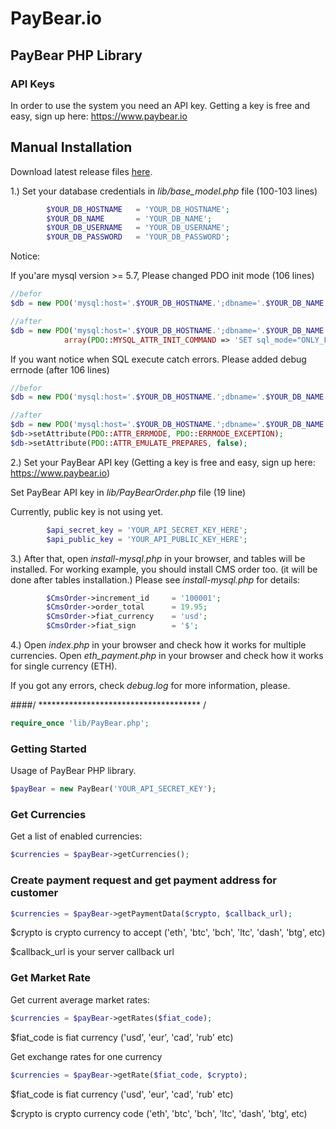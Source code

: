 # PayBear.io
## PayBear PHP Library

### API Keys
In order to use the system you need an API key. Getting a key is free and easy, sign up here: https://www.paybear.io

## Manual Installation
Download latest release files <a href="https://github.com/Paybear/paybear-php/releases">here</a>.

1.) Set your database credentials in *lib/base_model.php* file (100-103 lines)

```php
        $YOUR_DB_HOSTNAME   = 'YOUR_DB_HOSTNAME';
        $YOUR_DB_NAME       = 'YOUR_DB_NAME';
        $YOUR_DB_USERNAME   = 'YOUR_DB_USERNAME';
        $YOUR_DB_PASSWORD   = 'YOUR_DB_PASSWORD';
```
Notice: 

If you'are mysql version >= 5.7, Please changed PDO init mode (106 lines)

```php
//befor
$db = new PDO('mysql:host='.$YOUR_DB_HOSTNAME.';dbname='.$YOUR_DB_NAME , $YOUR_DB_USERNAME, $YOUR_DB_PASSWORD);

//after
$db = new PDO('mysql:host='.$YOUR_DB_HOSTNAME.';dbname='.$YOUR_DB_NAME , $YOUR_DB_USERNAME, $YOUR_DB_PASSWORD,
            array(PDO::MYSQL_ATTR_INIT_COMMAND => 'SET sql_mode="ONLY_FULL_GROUP_BY,STRICT_TRANS_TABLES,ERROR_FOR_DIVISION_BY_ZERO,NO_AUTO_CREATE_USER,NO_ENGINE_SUBSTITUTION"') );
```
If you want notice when SQL execute catch errors. Please added debug errnode (after 106 lines)

```php
//befor
$db = new PDO('mysql:host='.$YOUR_DB_HOSTNAME.';dbname='.$YOUR_DB_NAME , $YOUR_DB_USERNAME, $YOUR_DB_PASSWORD);

//after
$db = new PDO('mysql:host='.$YOUR_DB_HOSTNAME.';dbname='.$YOUR_DB_NAME , $YOUR_DB_USERNAME, $YOUR_DB_PASSWORD);
$db->setAttribute(PDO::ATTR_ERRMODE, PDO::ERRMODE_EXCEPTION);
$db->setAttribute(PDO::ATTR_EMULATE_PREPARES, false);
```


2.) Set your PayBear API key (Getting a key is free and easy, sign up here: https://www.paybear.io)

Set PayBear API key in *lib/PayBearOrder.php* file (19 line)

Currently, public key is not using yet.

```php
        $api_secret_key = 'YOUR_API_SECRET_KEY_HERE';
        $api_public_key = 'YOUR_API_PUBLIC_KEY_HERE';
```

3.) After that, open *install-mysql.php* in your browser, and tables will be installed. 
For working example, you should install CMS order too. (it will be done after tables installation.)
Please see *install-mysql.php* for details:

```php
        $CmsOrder->increment_id     = '100001';
        $CmsOrder->order_total      = 19.95;
        $CmsOrder->fiat_currency    = 'usd';
        $CmsOrder->fiat_sign        = '$';
```

4.) Open *index.php* in your browser and check how it works for multiple currencies. Open *eth_payment.php* in your browser and check how it works for single currency (ETH).
 
 If you got any errors, check *debug.log* for more information, please.

####/ ************************************* /

```php
require_once 'lib/PayBear.php';
```

### Getting Started

Usage of PayBear PHP library.

```php
$payBear = new PayBear('YOUR_API_SECRET_KEY');
```

### Get Currencies
Get a list of enabled currencies:

```php
$currencies = $payBear->getCurrencies();
```

### Create payment request and get payment address for customer

```php
$currencies = $payBear->getPaymentData($crypto, $callback_url);
```
$crypto is crypto currency to accept ('eth', 'btc', 'bch', 'ltc', 'dash', 'btg', etc)

$callback_url is your server callback url 

### Get Market Rate
Get current average market rates:

```php
$currencies = $payBear->getRates($fiat_code);
```
$fiat_code is fiat currency ('usd', 'eur', 'cad', 'rub' etc)

Get exchange rates for one currency

```php
$currencies = $payBear->getRate($fiat_code, $crypto);
```

$fiat_code is fiat currency ('usd', 'eur', 'cad', 'rub' etc)

$crypto is crypto currency code ('eth', 'btc', 'bch', 'ltc', 'dash', 'btg', etc)

